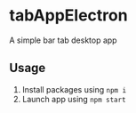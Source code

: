 # tabAppElectron
A simple bar tab desktop app

## Usage

1. Install packages using `npm i`
1. Launch app using `npm start` 